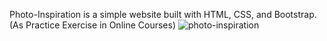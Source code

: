 Photo-Inspiration is a simple website built with HTML, CSS, and Bootstrap.
(As Practice Exercise in Online Courses)
![photo-inspiration](https://github.com/theanoza/photo-inspiration/assets/61084287/60a32a92-717a-4a8a-8f5e-0b6fad42e0c9)
